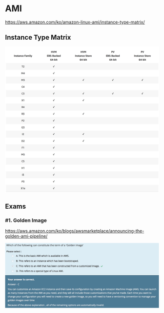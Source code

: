 # AMI
https://aws.amazon.com/ko/amazon-linux-ami/instance-type-matrix/

## Instance Type Matrix

![Alt text](./images/ami-table.jpeg "Instance type maxrix")

## Exams
### #1. Golden Image
https://aws.amazon.com/ko/blogs/awsmarketplace/announcing-the-golden-ami-pipeline/

![Alt text](./images/golden-ami.jpeg "Golden AMI")


